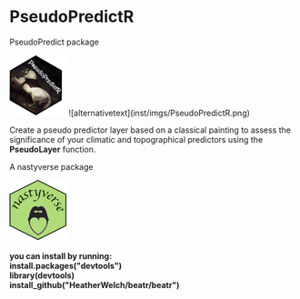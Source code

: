 # PseudoPredictR

PseudoPredict package <br />   

<img src="inst/imgs/PseudoPredictR.png?raw=True" width="100">
![alternativetext](inst/imgs/PseudoPredictR.png)


Create a pseudo predictor layer based on a classical painting to assess the significance of your climatic and topographical predictors using the **PseudoLayer** function.

A nastyverse package <br />

<img src="inst/imgs/nastyverse.png?raw=True" width="100">


**you can install by running:  
install.packages("devtools") <br />
library(devtools) <br />
install_github("HeatherWelch/beatr/beatr") <br />**





